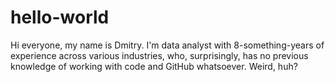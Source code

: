 # hello-world
Hi everyone, 
my name is Dmitry. I'm data analyst with 8-something-years of experience across various industries, who, surprisingly, has no previous knowledge of working with code and GitHub whatsoever. Weird, huh?
